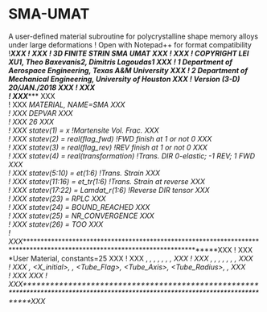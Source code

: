 # SMA-UMAT
A user-defined material subroutine for polycrystalline shape memory alloys under large deformations
! Open with Notepad++ for format compatibility
!*********************************************************************************************XXX
!                                                                                             XXX
!                              3D FINITE STRIN SMA UMAT                                       XXX
!                                                                                             XXX
!    			COPYRIGHT   LEI XU1, Theo Baxevanis2, Dimitris Lagoudas1                            XXX
!           1 Department of Aerospace Engineering, Texas A&M University                       XXX
!           2 Department of Mechanical Engineering, University of Houston                     XXX
!               Version  (3-D)  20/JAN./2018                                                  XXX
!                                                                                             XXX                             
! XXX************************************************************************************************ XXX  
! XXX  *MATERIAL, NAME=SMA                                                                            XXX                                                                   
! XXX  *DEPVAR                                                                                        XXX   
! XXX    26                                                                                           XXX   
! XXX     statev(1)           =      x                                   !Martensite Vol. Frac.       XXX   
! XXX     statev(2)           =      real(flag_fwd)              !FWD finish at 1 or not 0            XXX   
! XXX     statev(3)           =      real(flag_rev)               !REV  finish at 1 or not 0          XXX   
! XXX     statev(4)           =      real(transformation)     !Trans. DIR  0-elastic; -1 REV; 1 FWD   XXX   
! XXX     statev(5:10)      =      et(1:6)                          !Trans. Strain                    XXX   
! XXX     statev(11:16)    =      et_tr(1:6)                     !Trans. Strain at reverse            XXX   
! XXX     statev(17:22)    =      Lamdat_r(1:6)             !Reverse DIR tensor                       XXX   
! XXX     statev(23)         =      RPLC                                                              XXX   
! XXX     statev(24)         =      BOUND_REACHED                                                     XXX   
! XXX     statev(25)         =      NR_CONVERGENCE                                                    XXX   
! XXX     statev(26)         =      TOO                                                               XXX   
! XXX*******************************************************************************************************************************XXX
! XXX  *User Material, constants=25                                                                                                 XXX
! XXX  <Ea>,              <Em>,          <v>,           <alpha>,        <CA>,            <CM>,                <Ms>,         <Mf>                    XXX 
! XXX  <As>,              <Af>,          <Hmax>,         <kt>,          <SigCal>,       <n1>,                 <n2>,         <n3>                    XXX                                             
! XXX  <n4>,             <X_initial>,      <Etd>,  <Tube_Flag>,      <Tube_Axis>,  <Tube_Radius>, <Elastic>,    <Coupling>  XXX                                                         
! XXX   <Model>                                                                                                                                                                  XXX
! XXX********************************************************************************************************************************XXX
